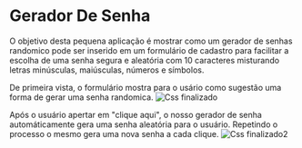 # Gerador De Senha

O objetivo desta pequena aplicação é mostrar como um gerador de senhas randomico pode ser inserido em um formulário de cadastro para facilitar a escolha de uma senha segura e aleatória com 10 caracteres misturando letras minúsculas, maiúsculas, números e símbolos. 

De primeira vista, o formulário mostra para o usário como sugestão uma forma de gerar uma senha randomica.
![Css finalizado](https://user-images.githubusercontent.com/26336767/192402688-28424798-a20e-4ec3-84a6-ba8227353bb5.png)

Após o usuário apertar em "clique aqui", o nosso gerador de senha automáticamente gera uma senha aleatória para o usuário. Repetindo o processo o mesmo gera uma nova senha a cada clique.
![Css finalizado2](https://user-images.githubusercontent.com/26336767/192402922-71e05e63-0b93-44ad-8e71-17777d8c08ae.png)
